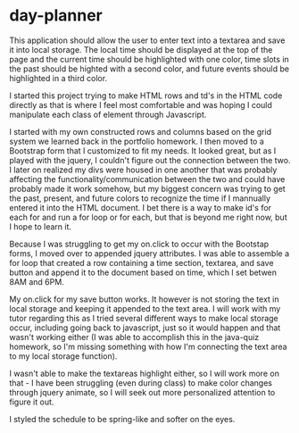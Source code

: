 # day-planner
This application should allow the user to enter text into a textarea and save
it into local storage. The local time should be displayed at the top of the page
and the current time should be highlighted with one color, time slots in the 
past should be highted with a second color, and future events should be 
highlighted in a third color. 

I started this project trying to make HTML rows and td's in the HTML code
 directly as that is where I feel most comfortable and was hoping I could 
 manipulate each class of element through Javascript.

 I started with my own constructed rows and columns based on the grid system we 
 learned back in the portfolio homework. I then moved to a Bootstrap form that 
 I customized to fit my needs. It looked great, but as I played with the 
 jquery, I couldn't figure out the connection between the two. I later on 
 realized my divs were housed in one another that was probably affecting the 
functionality/communication between the two and could have probably made it
work somehow, but my biggest concern was trying to get the past, present, and
future colors to recognize the time if I mannually entered it into the HTML
 document. I bet there is a way to make id's for each for and run a for loop 
 or for each, but that is beyond me right now, but I hope to learn it. 

 Because I was struggling to get my on.click to occur with the Bootstap forms, 
 I moved over to appended jquery attributes. I was able to assemble a for loop
that created a row containing a time section, textarea, and save button and
append it to the document based on time, which I set betwen 8AM and 6PM. 

My on.click for my save button works. It however is not storing the text in 
local storage and keeping it appended to the text area. I will work with my
 tutor regarding this as I tried several different ways to make local storage
occur, including going back to javascript, just so it would happen and that
wasn't working either (I was able to accomplish this in the java-quiz homework,
so I'm missing something with how I'm connecting the text area to my local
storage function).

I wasn't able to make the textareas highlight either, so I will work more on 
that - I have been struggling (even during class) to make color changes through 
jquery animate, so I will seek out more personalized attention to figure it out.

I styled the schedule to be spring-like and softer on the eyes. 